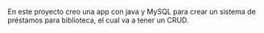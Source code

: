 En este proyecto creo una app con java y MySQL para crear un sistema de préstamos para biblioteca, el cual va a tener un CRUD.
